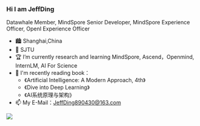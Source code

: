 ### Hi I am JeffDing

Datawhale Member, MindSpore Senior Developer, MindSpore Experience Officer, OpenI Experience Officer

- 🏙️ Shanghai,China
- 🏫 SJTU
- 🏆 I’m currently research and learning MindSpore, Ascend，Openmind, InternLM, AI For Science
- 📖 I'm recently reading book：  
  * 《Artificial Intelligence: A Modern Approach, 4th》
  * 《Dive into Deep Learning》
  * 《AI系统原理与架构》
- 📫 My E-Mail：[JeffDing890430@163.com](JeffDing890430@163.com)

![](https://github-readme-stats.vercel.app/api?username=JeffDing)


<!--**Mayandev/Mayandev** is a ✨ _special_ ✨ repository because its `README.md` (this file) appears on your GitHub profile.

Here are some ideas to get you started:

- 🔭 I’m currently working on ...
- 🌱 I’m currently learning ...
- 👯 I’m looking to collaborate on ...
- 🤔 I’m looking for help with ...
- 💬 Ask me about ...
- 📫 How to reach me: ...
- 😄 Pronouns: ...
- ⚡ Fun fact: ...
-->

